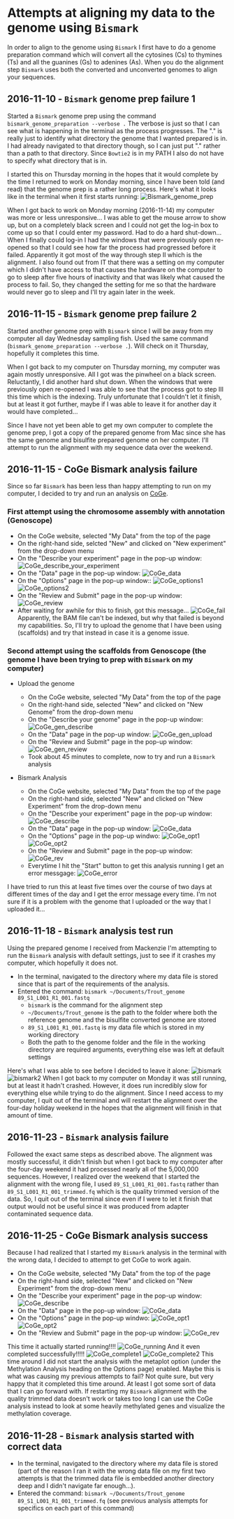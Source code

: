 # Attempts at aligning my data to the genome using `Bismark`

In order to align to the genome using `Bismark` I first have to do a genome preparation command which will convert all the cytosines (Cs) to thymines (Ts) and all the guanines (Gs) to adenines (As). When you do the alignment step `Bismark` uses both the converted and unconverted genomes to align your sequences.

## 2016-11-10 - `Bismark` genome prep failure 1
Started a `Bismark` genome prep using the command `bismark_genome_preparation --verbose .` The verbose is just so that I can see what is happening in the terminal as the process progresses. The "." is really just to identify what directory the genome that I wanted prepared is in. I had already navigated to that directory though, so I can just put "." rather than a path to that directory. Since `Bowtie2` is in my PATH I also do not have to specify what directory that is in.

I started this on Thursday morning in the hopes that it would complete by the time I returned to work on Monday morning, since I have been told (and read) that the genome prep is a rather long process. Here's what it looks like in the terminal when it first starts running:
![Bismark_genome_prep](https://github.com/mmiddleton/mmiddleton-fish546/blob/master/images/Bismark_notebook/bismark_genome_prep_unsuccessful.png)

When I got back to work on Monday morning (2016-11-14) my computer was more or less unresponsive... I was able to get the mouse arrow to show up, but on a completely black screen and I could not get the log-in box to come up so that I could enter my password. Had to do a hard shut-down... When I finally could log-in I had the windows that were previously open re-opened so that I could see how far the process had progressed before it failed. Apparently it got most of the way through step II which is the alignment. I also found out from IT that there was a setting on my computer which I didn't have access to that causes the hardware on the computer to go to sleep after five hours of inactivity and that was likely what caused the process to fail. So, they changed the setting for me so that the hardware would never go to sleep and I'll try again later in the week.

## 2016-11-15 - `Bismark` genome prep failure 2
Started another genome prep with `Bismark` since I will be away from my computer all day Wednesday sampling fish. Used the same command (`bismark_genome_preparation --verbose .`). Will check on it Thursday, hopefully it completes this time.

When I got back to my computer on Thursday morning, my computer was again mostly unresponsive. All I got was the pinwheel on a black screen. Reluctantly, I did another hard shut down. When the windows that were previously open re-opened I was able to see that the process got to step III this time which is the indexing. Truly unfortunate that I couldn't let it finish, but at least it got further, maybe if I was able to leave it for another day it would have completed...

Since I have not yet been able to get my own computer to complete the genome prep, I got a copy of the prepared genome from Mac since she has the same genome and bisulfite prepared genome on her computer. I'll attempt to run the alignment with my sequence data over the weekend.

## 2016-11-15 - CoGe Bismark analysis failure
Since so far `Bismark` has been less than happy attempting to run on my computer, I decided to try and run an analysis on [CoGe](https://genomevolution.org/coge/).

### First attempt using the chromosome assembly with annotation (Genoscope)
- On the CoGe website, selected "My Data" from the top of the page
- On the right-hand side, selcted "New" and clicked on "New experiment" from the drop-down menu
- On the "Describe your experiment" page in the pop-up window:
![CoGe_describe_your_experiment](https://github.com/mmiddleton/mmiddleton-fish546/blob/master/images/Bismark_notebook/CoGe_describe_chr.png)
- On the "Data" page in the pop-up window:
![CoGe_data](https://github.com/mmiddleton/mmiddleton-fish546/blob/master/images/Bismark_notebook/CoGe_data_chr_and_scaf.png)
- On the "Options" page in the pop-up window::
![CoGe_options1](https://github.com/mmiddleton/mmiddleton-fish546/blob/master/images/Bismark_notebook/CoGe_options1_chr_and_scaf.png)
![CoGe_options2](https://github.com/mmiddleton/mmiddleton-fish546/blob/master/images/Bismark_notebook/CoGe_options2_chr_and_scaf.png)
- On the "Review and Submit" page in the pop-up window:
![CoGe_review](https://github.com/mmiddleton/mmiddleton-fish546/blob/master/images/Bismark_notebook/CoGe_review_chr.png)
- After waiting for awhile for this to finish, got this message...
![CoGe_fail](https://github.com/mmiddleton/mmiddleton-fish546/blob/master/images/Bismark_notebook/CoGe_chr_fail.png)
Apparently, the BAM file can't be indexed, but why that failed is beyond my capabilities. So, I'll try to upload the genome that I have been using (scaffolds) and try that instead in case it is a genome issue.

### Second attempt using the scaffolds from Genoscope (the genome I have been trying to prep with `Bismark` on my computer)
- Upload the genome
	- On the CoGe website, selected "My Data" from the top of the page
	- On the right-hand side, selected "New" and clicked on "New Genome" from the drop-down menu
	- On the "Describe your genome" page in the pop-up window:
	![CoGe_gen_describe](https://github.com/mmiddleton/mmiddleton-fish546/blob/master/images/Bismark_notebook/CoGe_describegenome.png)
    - On the "Data" page in the pop-up window:
    ![CoGe_gen_upload](https://github.com/mmiddleton/mmiddleton-fish546/blob/master/images/Bismark_notebook/CoGe_uploadgenome.png)
    - On the "Review and Submit" page in the pop-up window:
    ![CoGe_gen_review](https://github.com/mmiddleton/mmiddleton-fish546/blob/master/images/Bismark_notebook/CoGe_reviewgenome.png)
    - Took about 45 minutes to complete, now to try and run a `Bismark` analysis

- Bismark Analysis
	- On the CoGe website, selected "My Data" from the top of the page
	- On the right-hand side, selected "New" and clicked on "New Experiment" from the drop-down menu
	- On the "Describe your experiment" page in the pop-up window:
	![CoGe_describe](https://github.com/mmiddleton/mmiddleton-fish546/blob/master/images/Bismark_notebook/CoGe_describe_scaf.png)
	- On the "Data" page in the pop-up window:
	![CoGe_data](https://github.com/mmiddleton/mmiddleton-fish546/blob/master/images/Bismark_notebook/CoGe_data_chr_and_scaf.png)
    - On the "Options" page in the pop-up windwo:
    ![CoGe_opt1](https://github.com/mmiddleton/mmiddleton-fish546/blob/master/images/Bismark_notebook/CoGe_options1_chr_and_scaf.png)
    ![CoGe_opt2](https://github.com/mmiddleton/mmiddleton-fish546/blob/master/images/Bismark_notebook/CoGe_options2_chr_and_scaf.png)
    - On the "Review and Submit" page in the pop-up window:
    ![CoGe_rev](https://github.com/mmiddleton/mmiddleton-fish546/blob/master/images/Bismark_notebook/CoGe_review_scaf.png)
    - Everytime I hit the "Start" button to get this analysis running I get an error messgage:
    ![CoGe_error](https://github.com/mmiddleton/mmiddleton-fish546/blob/master/images/Bismark_notebook/CoGe_scaf_fail.png)

I have tried to run this at least five times over the course of two days at different times of the day and I get the error message every time. I'm not sure if it is a problem with the genome that I uploaded or the way that I uploaded it... 

## 2016-11-18 - `Bismark` analysis test run
Using the prepared genome I received from Mackenzie I'm attempting to run the `Bismark` analysis with default settings, just to see if it crashes my computer, which hopefully it does not.

- In the terminal, navigated to the directory where my data file is stored since that is part of the requirements of the analysis.
- Entered the command: `bismark ~/Documents/Trout_genome 89_S1_L001_R1_001.fastq` 
	- `bismark` is the command for the alignment step
	- `~/Documents/Trout_genome` is the path to the folder where both the reference genome and the bisulfite converted genome are stored
	- `89_S1_L001_R1_001.fastq` is my data file which is stored in my working directory
	- Both the path to the genome folder and the file in the working directory are required arguments, everything else was left at default settings

Here's what I was able to see before I decided to leave it alone:
![bismark](https://github.com/mmiddleton/mmiddleton-fish546/blob/master/images/Bismark_notebook/bismark_fail.png)
![bismark2](https://github.com/mmiddleton/mmiddleton-fish546/blob/master/images/Bismark_notebook/bismark2_fail.png)
When I got back to my computer on Monday it was still running, but at least it hadn't crashed. However, it does run incredibly slow for everything else while trying to do the alignment. Since I need access to my computer, I quit out of the terminal and will restart the alignment over the four-day holiday weekend in the hopes that the alignment will finish in that amount of time.

## 2016-11-23 - `Bismark` analysis failure
Followed the exact same steps as described above. The alignment was mostly successful, it didn't finish but when I got back to my computer after the four-day weekend it had processed nearly all of the 5,000,000 sequences. However, I realized over the weekend that I started the alignment with the wrong file, I used `89_S1_L001_R1_001.fastq` rather than `89_S1_L001_R1_001_trimmed.fq` which is the quality trimmed version of the data. So, I quit out of the terminal since even if I were to let it finish that output would not be useful since it was produced from adapter contaminated sequence data.

## 2016-11-25 - CoGe Bismark analysis success
Because I had realized that I started my `Bismark` analysis in the terminal with the wrong data, I decided to attempt to get CoGe to work again.

- On the CoGe website, selected "My Data" from the top of the page
- On the right-hand side, selected "New" and clicked on "New Experiment" from the drop-down menu
- On the "Describe your experiment" page in the pop-up window:
![CoGe_describe](https://github.com/mmiddleton/mmiddleton-fish546/blob/master/images/Bismark_notebook/CoGe_success_DYE.png)
- On the "Data" page in the pop-up window:
![CoGe_data](https://github.com/mmiddleton/mmiddleton-fish546/blob/master/images/Bismark_notebook/CoGe_success_data.png)
- On the "Options" page in the pop-up windwo:
![CoGe_opt1](https://github.com/mmiddleton/mmiddleton-fish546/blob/master/images/Bismark_notebook/CoGe_success_options1.png)
![CoGe_opt2](https://github.com/mmiddleton/mmiddleton-fish546/blob/master/images/Bismark_notebook/CoGe_success_options2.png)
- On the "Review and Submit" page in the pop-up window:
![CoGe_rev](https://github.com/mmiddleton/mmiddleton-fish546/blob/master/images/Bismark_notebook/CoGe_success_review.png)

This time it actually started running!!!!
![CoGe_running](https://github.com/mmiddleton/mmiddleton-fish546/blob/master/images/Bismark_notebook/CoGe_success_running.png)
And it even completed successfully!!!!!
![CoGe_complete1](https://github.com/mmiddleton/mmiddleton-fish546/blob/master/images/Bismark_notebook/CoGe_success_complete1.png)
![CoGe_complete2](https://github.com/mmiddleton/mmiddleton-fish546/blob/master/images/Bismark_notebook/CoGe_success_complete2.png)
This time around I did not start the analysis with the metaplot option (under the Methylation Analysis heading on the Options page) enabled. Maybe this is what was causing my previous attempts to fail? Not quite sure, but very happy that it completed this time around. At least I got some sort of data that I can go forward with. If restarting my `Bismark` alignment with the quality trimmed data doesn't work or takes too long I can use the CoGe analysis instead to look at some heavily methylated genes and visualize the methylation coverage.

## 2016-11-28 - `Bismark` analysis started with correct data
- In the terminal, navigated to the directory where my data file is stored (part of the reason I ran it with the wrong data file on my first two attempts is that the trimmed data file is embedded another directory deep and I didn't navigate far enough...).
- Entered the command: `bismark ~/Documents/Trout_genome 89_S1_L001_R1_001_trimmed.fq` (see previous analysis attempts for specifics on each part of this command)